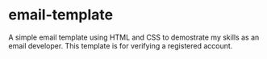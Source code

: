 # email-template
A simple email template using HTML and CSS to demostrate my skills as an email developer. This template is for verifying a registered account.
